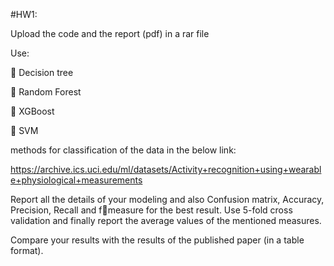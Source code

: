 #HW1:

Upload the code and the report (pdf) in a rar file 

Use:

 Decision tree

 Random Forest

 XGBoost

 SVM

methods for classification of the data in the below link:

https://archive.ics.uci.edu/ml/datasets/Activity+recognition+using+wearable+physiological+measurements

Report all the details of your modeling and also Confusion matrix, Accuracy, Precision, Recall and fmeasure for the best result. Use 5-fold cross validation and finally report the average values of the mentioned measures.

Compare your results with the results of the published paper (in a table format).

